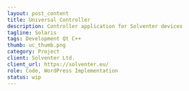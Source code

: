 ```yaml
---
layout: post_content
title: Universal Controller
description: Controller application for Solventer devices
tagline: Solaris
tags: Development Qt C++
thumb: uc_thumb.png
category: Project
client: Solventer Ltd.
client_url: https://solventer.eu/
role: Code, WordPress Implementation
status: wip
---
```


